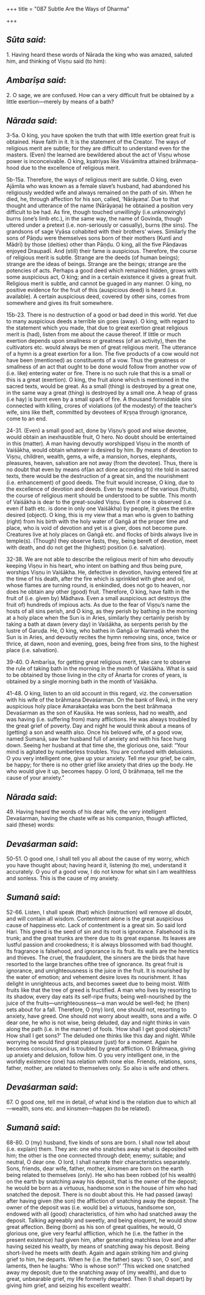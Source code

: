 +++
title = "087 Subtle Are the Ways of Dharma"

+++
 

## *Sūta said*:

1\. Having heard these words of Nārada the king who was amazed, saluted him, and thinking of Viṣṇu said (to him):

## *Ambarīṣa said*:

2\. O sage, we are confused. How can a very difficult fruit be obtained by a little exertion—merely by means of a bath?

## *Nārada said*:

3-5a. O king, you have spoken the truth that with little exertion great fruit is obtained. Have faith in it. It is the statement of the Creator. The ways of religious merit are subtle; for they are difficult to understand even for the masters. (Even) the learned are bewildered about the act of Viṣṇu whose power is inconceivable. O king, kṣatriyas like Viśvāmitra attained brāhmaṇa-hood due to the excellence of religious merit.

5b-15a. Therefore, the ways of religious merit are subtle. O king, even Ajāmila who was known as a female slave’s husband, had abandoned his religiously wedded wife and always remained on the path of sin. When he died, he, through affection for his son, called, ‘Nārāyaṇa’. Due to that thought and utterance of the name (Nārāyaṇa) he obtained a position very difficult to be had. As fire, though touched unwillingly (i.e.unknowingly) burns (one’s limb etc.), in the same way, the name of Govinda, though uttered under a pretext (i.e. non-seriously or casually), burns (the sins). The grandsons of sage Vyāsa cohabited with their brothers’ wives. Similarly the sons of Pāṇḍu were themselves sons born of their mothers (Kuntī and Mādrī) by those (deities) other than Pāṇḍu. O king, all the five Pāṇḍavas enjoyed Draupadī. And (still) their fame is auspicious. Therefore, the course of religious merit is subtle. Strange are the deeds (of human beings); strange are the ideas of beings. Strange are the beings; strange are the potencies of acts. Perhaps a good deed which remained hidden, grows with some auspicious act, O king; and in a certain existence it gives a great fruit. Religious merit is subtle, and cannot be guaged in any manner. O king, no positive evidence for the fruit of this (auspicious deed) is heard (i.e. available). A certain auspicious deed, covered by other sins, comes from somewhere and gives its fruit somewhere.

15b-23. There is no destruction of a good or bad deed in this world. Yet due to many auspicious deeds a terrible sin goes (away). O king, with regard to the statement which you made, that due to great exertion great religious merit is (had), listen from me about the cause thereof. If little or much exertion depends upon smallness or greatness (of an activity), then the cultivators etc. would always be men of great religious merit. The utterance of a hymn is a great exertion for a lion. The five products of a cow would not have been (mentioned) as constituents of a vow. Thus the greatness or smallness of an act that ought to be done would follow from another vow of (i.e. like) entering water or fire. There is no such rule that this is a small or this is a great (exertion). O king, the fruit alone which is mentioned in the sacred texts, would be great. As a small (thing) is destroyed by a great one, in the same way a great (thing) is destroyed by a small one. A heap of grass (i.e hay) is burnt even by a small spark of fire. A thousand formidable sins connected with killing, crores of violations (of the modesty) of the teacher’s wife, sins like theft, committed by devotees of Kṛṣṇa through ignorance, come to an end.

24-31. (Even) a small good act, done by Viṣṇu’s good and wise devotee, would obtain an inexhaustible fruit, O hero. No doubt should be entertained in this (matter). A man having devoutly worshipped Viṣṇu in the month of Vaiśākha, would obtain whatever is desired by him. By means of devotion to Viṣṇu, children, wealth, gems, a wife, a mansion, horses, elephants, pleasures, heaven, salvation are not away (from the devotee). Thus, there is no doubt that even by means of(an act done according to) rite told in sacred texts, there would be the destruction of a great sin, and the nourishment (i.e. enhancement) of good deeds. The fruit would increase, O king, due to the excellence of devotion and deeds. Even by means of the various (fruits), the course of religious merit should be understood to be subtle. This month of Vaiśākha is dear to the great-souled Viṣṇu. Even if one is observed (i.e. even if bath etc. is done in only one Vaiśākha) by people, it gives the entire desired (object). O king, this is my view that a man who is given to bathing (right) from his birth with the holy water of Gaṅgā at the proper time and place, who is void of devotion and yet is a giver, does not become pure. Creatures live at holy places on Gaṅgā etc. and flocks of birds always live in temple(s). (Though) they observe fasts, they, being bereft of devotion, meet with death, and do not get the (highest) position (i.e. salvation).

32-38. We are not able to describe the religious merit of him who devoutly keeping Viṣṇu in his heart, who intent on bathing and thus being pure, worships Viṣṇu in Vaiśākha. He, defective in devotion, having entered fire at the time of his death, after the fire which is sprinkled with ghee and oil, whose flames are turning round, is enkindled, does not go to heaven, nor does he obtain any other (good) fruit. Therefore, O king, have faith in the fruit of (i.e. given by) Mādhava. Even a small auspicious act destroys (the fruit of) hundreds of impious acts. As due to the fear of Viṣṇu’s name the hosts of all sins perish, and O king, as they perish by bathing in the morning at a holy place when the Sun is in Aries, similarly they certainly perish by taking a bath at dawn (every day) in Vaiśākha, as serpents perish by the lustre of Garuḍa. He, O king, who bathes in Gaṅgā or Narmadā when the Sun is in Aries, and devoutly recites the hymn removing sins, once, twice or thrice, at dawn, noon and evening, goes, being free from sins, to the highest place (i.e. salvation).

39-40. O Ambarīṣa, for getting great religious merit, take care to observe the rule of taking bath in the morning in the month of Vaiśākha. What is said to be obtained by those living in the city of Ānarta for crores of years, is obtained by a single morning bath in the month of Vaiśākha.

41-48. O king, listen to an old account in this regard, viz. the conversation with his wife of the brāhmaṇa Devaśarman. On the bank of Revā, in the very auspicious holy place Amarakaṇṭaka was born the best brāhmaṇa Devaśarman as the son of Kauśika. He was sonless, had no wealth, and was having (i.e. suffering from) many afflictions. He was always troubled by the great grief of poverty. Day and night he would think about a means of (getting) a son and wealth also. Once his beloved wife, of a good vow, named Sumanā, saw her husband full of anxiety and with his face hung down. Seeing her husband at that time she, the glorious one, said: “Your mind is agitated by numberless troubles. You are confused with delusions. O you very intelligent one, give up your anxiety. Tell me your grief, be calm, be happy; for there is no other grief like anxiety that dries up the body. He who would give it up, becomes happy. O lord, O brāhmaṇa, tell me the cause of your anxiety.”

## *Nārada said*:

49\. Having heard the words of his dear wife, the very intelligent Devaśarman, having the chaste wife as his companion, though afflicted, said (these) words:

## *Devaśarman said*:

50-51. O good one, I shall tell you all about the cause of my worry, which you have thought about; having heard it, listening (to me), understand it accurately. O you of a good vow, I do not know for what sin I am wealthless and sonless. This is the cause of my anxiety.

## *Sumanā said*:

52-66. Listen, I shall speak (that) which (instruction) will remove all doubt, and will contain all wisdom. Contentment alone is the great auspicious cause of happiness etc. Lack of contentment is a great sin. So said lord Hari. This greed is the seed of sin and its root is ignorance. Falsehood is its trunk; and the great trunks are there due to its great expanse. Its leaves are lustful passion and crookedness; it is always blossomed with bad thought. Its fragrance is falsehood, and ignorance is its fruit. Its walls are the heretics and thieves. The cruel, the fraudulent, the sinners are the birds that have resorted to the large branches ofthe tree of ignorance. Its great fruit is ignorance, and unrighteousness is the juice in the fruit. It is nourished by the water of emotion; and vehement desire loves its nourishment. It has delight in unrighteous acts, and becomes sweet due to being moist. With fruits like that the tree of greed is fructified. A man who lives by resorting to its shadow, every day eats its self-ripe fruits; being well-nourished by the juice of the fruits—unrighteousness—a man would be well-fed; he (then) sets about for a fall. Therefore, O (my) lord, one should not, resorting to anxiety, have greed. One should not worry about wealth, sons and a wife. O dear one, he who is not wise, being deluded, day and night thinks in vain along the path (i.e. in the manner) of fools. ‘How shall I get good objects? How shall I get sons?’ The deluded one thinks like this day and night. While worrying he would find great pleasure (just) for a moment. Again he becomes conscious, and is troubled by great affliction. O Brāhmaṇa, giving up anxiety and delusion, follow him. O you very intelligent one, in the worldly existence (one) has relation with none else. Friends, relations, sons, father, mother, are related to themselves only. So also is wife and others.

## *Devaśarman said*:

67\. O good one, tell me in detail, of what kind is the relation due to which all—wealth, sons etc. and kinsmen—happen (to be related).

## *Sumanā said*:

68-80. O (my) husband, five kinds of sons are born. I shall now tell about (i.e. explain) them. They are: one who snatches away what is deposited with him; the other is the one connected through debt; enemy; suitable; and neutral, O dear one. O lord, I shall narrate their characteristics separately. Sons, friends, dear wife, father, mother, kinsmen are born on the earth being related to themselves (only). He who has been robbed (of his wealth) on the earth by snatching away his deposit, that is the owner of the deposit; he would be born as a virtuous, handsome son in the house of him who had snatched the deposit. There is no doubt about this. He had passed (away) after having given (the son) the affliction of snatching away the deposit. The owner of the deposit was (i.e. would be) a virtuous, handsome son, endowed with all (good) characteristics, of him who had snatched away the deposit. Talking agreeably and sweetly, and being eloquent, he would show great affection. Being (born) as his son of great qualities, he would, O glorious one, give very fearful affliction, which he (i.e. the father in the present existence) had given him, after generating matchless love and after having seized his wealth, by means of snatching away his deposit. Being short-lived he meets with death. Again and again striking him and giving grief to him, he departs. When he (i.e. the father) says: ‘O son, O son’, and laments, then he laughs: ‘Who is whose son?’ ‘This wicked one snatched away my deposit; due to the snatching away of (my wealth), and due to great, unbearable grief, my life formerly departed. Then (I shall depart) by giving him grief, and seizing his excellent wealth’.


